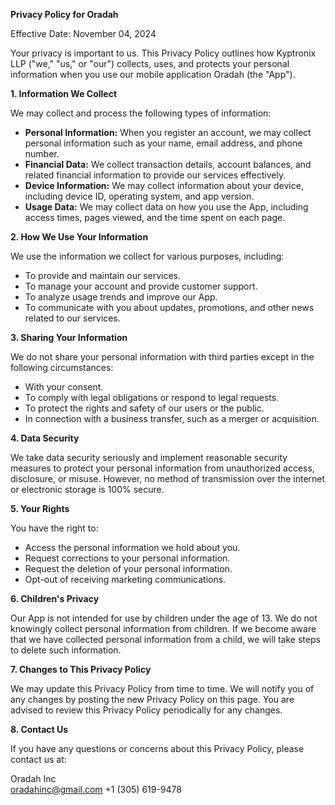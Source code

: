 **Privacy Policy for Oradah**

Effective Date: November 04, 2024

Your privacy is important to us. This Privacy Policy outlines how Kyptronix LLP ("we," "us," or "our") collects, uses, and protects your personal information when you use our mobile application Oradah (the "App").

**1. Information We Collect**

We may collect and process the following types of information:

- **Personal Information:** When you register an account, we may collect personal information such as your name, email address, and phone number.
- **Financial Data:** We collect transaction details, account balances, and related financial information to provide our services effectively.
- **Device Information:** We may collect information about your device, including device ID, operating system, and app version.
- **Usage Data:** We may collect data on how you use the App, including access times, pages viewed, and the time spent on each page.

**2. How We Use Your Information**

We use the information we collect for various purposes, including:

- To provide and maintain our services.
- To manage your account and provide customer support.
- To analyze usage trends and improve our App.
- To communicate with you about updates, promotions, and other news related to our services.

**3. Sharing Your Information**

We do not share your personal information with third parties except in the following circumstances:

- With your consent.
- To comply with legal obligations or respond to legal requests.
- To protect the rights and safety of our users or the public.
- In connection with a business transfer, such as a merger or acquisition.

**4. Data Security**

We take data security seriously and implement reasonable security measures to protect your personal information from unauthorized access, disclosure, or misuse. However, no method of transmission over the internet or electronic storage is 100% secure.

**5. Your Rights**

You have the right to:

- Access the personal information we hold about you.
- Request corrections to your personal information.
- Request the deletion of your personal information.
- Opt-out of receiving marketing communications.

**6. Children's Privacy**

Our App is not intended for use by children under the age of 13. We do not knowingly collect personal information from children. If we become aware that we have collected personal information from a child, we will take steps to delete such information.

**7. Changes to This Privacy Policy**

We may update this Privacy Policy from time to time. We will notify you of any changes by posting the new Privacy Policy on this page. You are advised to review this Privacy Policy periodically for any changes.

**8. Contact Us**

If you have any questions or concerns about this Privacy Policy, please contact us at:

Oradah Inc  
oradahinc@gmail.com
+1 (305) 619-9478  

